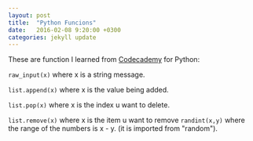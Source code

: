 ```yaml
---
layout: post
title:  "Python Funcions"
date:   2016-02-08 9:20:00 +0300
categories: jekyll update
---
```


These are function I learned from [Codecademy][code-cademy] for Python:

```raw_input(x)``` where x is a string message.

```list.append(x)``` where x is the value being added.

```list.pop(x)``` where x is the index u want to delete.

```list.remove(x)``` where x is the item u want to remove
```randint(x,y)``` where  the range of the numbers is x - y. (it is imported from "random").



[code-cademy]: https://www.codecademy.com
